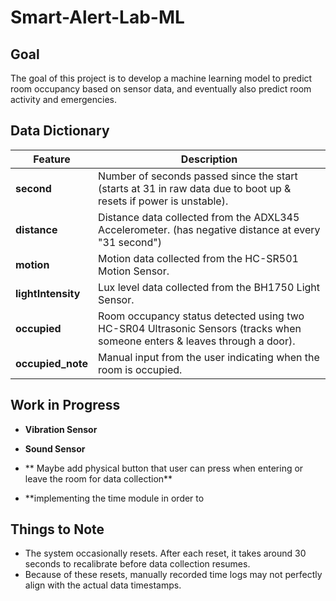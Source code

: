 # **Smart-Alert-Lab-ML**  

## **Goal**  
The goal of this project is to develop a machine learning model to predict room occupancy based on sensor data, and eventually also predict room activity and emergencies.

## **Data Dictionary**  

| Feature          | Description |
|-----------------|-------------|
| **second**      | Number of seconds passed since the start (starts at 31 in raw data due to boot up & resets if power is unstable). |
| **distance**    | Distance data collected from the ADXL345 Accelerometer. (has negative distance at every "31 second")|
| **motion**      | Motion data collected from the HC-SR501 Motion Sensor. |
| **lightIntensity** | Lux level data collected from the BH1750 Light Sensor. |
| **occupied**    | Room occupancy status detected using two HC-SR04 Ultrasonic Sensors (tracks when someone enters & leaves through a door). |
| **occupied_note** | Manual input from the user indicating when the room is occupied. |

## **Work in Progress**  
- **Vibration Sensor**
- **Sound Sensor**

- ** Maybe add physical button that user can press when entering or leave the room for data collection**
- **implementing the time module in order to 

## **Things to Note**

- The system occasionally resets. After each reset, it takes around 30 seconds to recalibrate before data collection resumes.  
- Because of these resets, manually recorded time logs may not perfectly align with the actual data timestamps. 